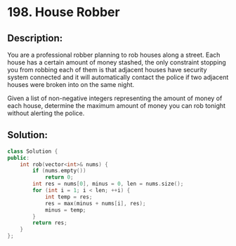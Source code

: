 # 198. House Robber

## Description:

You are a professional robber planning to rob houses along a street. Each house has a certain amount of money stashed, the only constraint stopping you from robbing each of them is that adjacent houses have security system connected and it will automatically contact the police if two adjacent houses were broken into on the same night.

Given a list of non-negative integers representing the amount of money of each house, determine the maximum amount of money you can rob tonight without alerting the police.

## Solution:

```c++
class Solution {
public:
    int rob(vector<int>& nums) {
        if (nums.empty())
            return 0;
        int res = nums[0], minus = 0, len = nums.size();
        for (int i = 1; i < len; ++i) {
            int temp = res;
            res = max(minus + nums[i], res);
            minus = temp;
        }
        return res;
    }
};
```

<!-- remark：

-  -->
